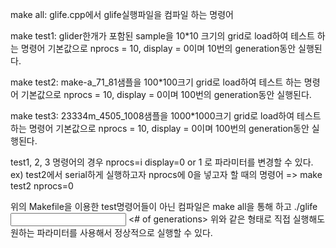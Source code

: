 make all: glife.cpp에서 glife실행파일을 컴파일 하는 명령어

make test1: glider한개가 포함된 sample을 10*10 크기의 grid로 load하여 테스트 하는 명령어
기본값으로 nprocs = 10, display = 0이며 10번의 generation동안 실행된다.

make test2: make-a_71_81샘플을 100*100크기 grid로 load하여 테스트 하는 명령어
기본값으로 nprocs = 10, display = 0이며 100번의 generation동안 실행된다.

make test3: 23334m_4505_1008샘플을 1000*1000크기 grid로 load하여 테스트 하는 명령어
기본값으로 nprocs = 10, display = 0이며 100번의 generation동안 실행된다.

test1, 2, 3 명령어의 경우 nprocs=i display=0 or 1 로 파라미터를 변경할 수 있다.
ex) test2에서 serial하게 실행하고자 nprocs에 0을 넣고자 할 때의 명령어
=> make test2 nprocs=0

위의 Makefile을 이용한 test명령어들이 아닌 컴파일은 make all을 통해 하고
./glife <input file> <display> <nprocs> <# of generations> <width> <height>
위와 같은 형태로 직접 실행해도 원하는 파라미터를 사용해서 정상적으로 실행할 수 있다.

